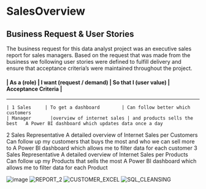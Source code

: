 # SalesOverview
## Business Request & User Stories
The business request for this data analyst project was an executive sales report for sales managers. Based on the request that was made from the business we following user stories were defined to fulfill delivery and ensure that acceptance criteria’s were maintained throughout the project.

####	| As a (role)	| I want (request / demand) | So that I (user value) |	Acceptance Criteria |
***
    | 1	Sales     | To get a dashboard        | Can follow better which customers
    | Manager	    |overview of internet sales	| and products sells the best	A Power BI dashboard which updates data once a day
2	Sales Representative	A detailed overview of Internet Sales per Customers	Can follow up my customers that buys the most and who we can sell more to	A Power BI dashboard which allows me to filter data for each customer
3	Sales Representative	A detailed overview of Internet Sales per Products	Can follow up my Products that sells the most	A Power BI dashboard which allows me to filter data for each Product

![image](https://github.com/Keerthanabalaje/SalesOverview/assets/78976627/9522216a-923a-43e2-9ea9-b759cd7139aa)
![REPORT_2](https://github.com/Keerthanabalaje/SalesOverview/assets/78976627/dea2f55e-246c-483a-aff1-2ca1ea291c7e)
![CUSTOMER_EXCEL](https://github.com/Keerthanabalaje/SalesOverview/assets/78976627/e07ed0f5-7940-4930-a1df-99d69c298b60)
![SQL_CLEANSING](https://github.com/Keerthanabalaje/SalesOverview/assets/78976627/54e0b97d-47e5-4b86-97ce-7b1f3896cbfd)
